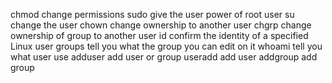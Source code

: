 chmod change permissions
sudo give the user power of root user
su change the user
chown change ownership to another user
chgrp change ownership of group to another user
id confirm the identity of a specified Linux user
groups tell you what the group you can edit on it 
whoami tell you what user use 
adduser add user or group 
useradd add user
addgroup add group
